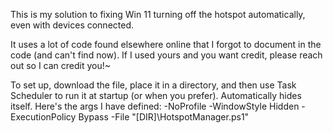 This is my solution to fixing Win 11 turning off the hotspot automatically, even with devices connected.

It uses a lot of code found elsewhere online that I forgot to document in the code (and can't find now). If I used yours and you want credit, please reach out so I can credit you!~

To set up, download the file, place it in a directory, and then use Task Scheduler to run it at startup (or when you prefer). Automatically hides itself. Here's the args I have defined:
  -NoProfile -WindowStyle Hidden -ExecutionPolicy Bypass -File "[DIR]\HotspotManager.ps1"
